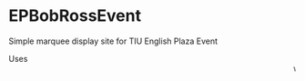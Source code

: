 # EPBobRossEvent
Simple marquee display site for TIU English Plaza Event

Uses <marquee> whatever it's a quick 15 minute job I am tired boi cut me some slack
